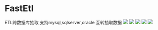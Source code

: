 ﻿# FastEtl
ETL跨数据库抽取
支持mysql,sqlserver,oracle 互转抽取数据
![](https://raw.githubusercontent.com/weizhonzhen/FastEtl/master/img.jpg)
![](https://github.com/weizhonzhen/FastEtl/blob/master/Business.png)
![](https://github.com/weizhonzhen/FastEtl/blob/master/data.png)
![](https://github.com/weizhonzhen/FastEtl/blob/master/dic.png)
![](https://github.com/weizhonzhen/FastEtl/blob/master/BusinessDetails.png)

